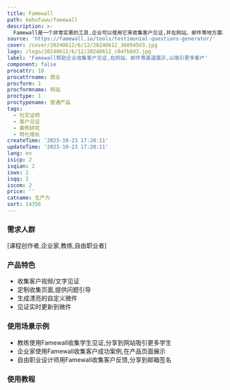 ```yaml
---
title: Famewall
path: kehufuwu/famewall
description: >-
  Famewall是一个非常实惠的工具,企业可以使用它来收集客户见证,并在网站、邮件等地方展示,以吸引更多客户,无需编程。完全免费试用,不需要信用卡。主要功能有:收集客户视频/文字见证、定制收集页面,提供问题引导、生成漂亮的自定义微件、见证实时更新到微件。典型使用场景有:课程创作者、企业家、教练、自由职业者。主要标签:社交证明、客户见证、案例研究、转化增长。使用实例:教练使用Famewall收集学生见证,分享到网站吸引更多学生;企业家使用Famewall收集客户成功案例,在产品页面展示;自由职业设计师用Famewall收集客户反馈,分享到邮箱签名。
source: 'https://famewall.io/tools/testimonial-questions-generator/'
cover: /cover/20240612/6/12/20240612_360945d3.jpg
logo: /logo/20240612/6/12/20240612_c04fb8d3.jpg
label: 'Famewall帮助企业收集客户见证,在网站、邮件等渠道展示,以吸引更多客户'
component: false
procattr: 10
procattrname: 商业
procform: 1
procformname: 网站
proctype: 1
proctypename: 普通产品
tags:
  - 社交证明
  - 客户见证
  - 案例研究
  - 转化增长
createTime: '2023-10-23 17:20:11'
updateTime: '2023-10-23 17:20:11'
lang: en
isicp: 2
isqian: 2
iswx: 2
isqq: 2
iscom: 2
price: ''
catname: 生产力
sort: 14356
---
```




### 需求人群
[课程创作者,企业家,教练,自由职业者]

### 产品特色
- 收集客户视频/文字见证
- 定制收集页面,提供问题引导
- 生成漂亮的自定义微件
- 见证实时更新到微件

### 使用场景示例
- 教练使用Famewall收集学生见证,分享到网站吸引更多学生
- 企业家使用Famewall收集客户成功案例,在产品页面展示
- 自由职业设计师用Famewall收集客户反馈,分享到邮箱签名

### 使用教程


  
